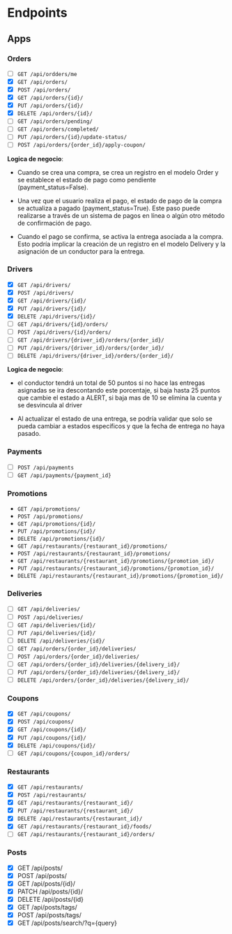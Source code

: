 # Endpoints

## Apps

### Orders

- [ ] `GET /api/ordders/me`
- [x] `GET /api/orders/`
- [x] `POST /api/orders/`
- [x] `GET /api/orders/{id}/`
- [x] `PUT /api/orders/{id}/`
- [x] `DELETE /api/orders/{id}/`
- [ ] `GET /api/orders/pending/`
- [ ] `GET /api/orders/completed/`
- [ ] `PUT /api/orders/{id}/update-status/`
- [ ] `POST /api/orders/{order_id}/apply-coupon/`

**Logica de negocio**:

- Cuando se crea una compra, se crea un registro en el modelo Order y se establece el estado de pago como pendiente (payment_status=False).

- Una vez que el usuario realiza el pago, el estado de pago de la compra se actualiza a pagado (payment_status=True). Este paso puede realizarse a través de un sistema de pagos en línea o algún otro método de confirmación de pago.

- Cuando el pago se confirma, se activa la entrega asociada a la compra. Esto podría implicar la creación de un registro en el modelo Delivery y la asignación de un conductor para la entrega.

### Drivers

- [x] `GET /api/drivers/`
- [x] `POST /api/drivers/`
- [x] `GET /api/drivers/{id}/`
- [x] `PUT /api/drivers/{id}/`
- [x] `DELETE /api/drivers/{id}/`
- [ ] `GET /api/drivers/{id}/orders/`
- [ ] `POST /api/drivers/{id}/orders/`
- [ ] `GET /api/drivers/{driver_id}/orders/{order_id}/`
- [ ] `PUT /api/drivers/{driver_id}/orders/{order_id}/`
- [ ] `DELETE /api/drivers/{driver_id}/orders/{order_id}/`

**Logica de negocio**:

- el conductor tendrá un total de 50 puntos si no hace las entregas asignadas se ira descontando este porcentaje, si baja hasta 25 puntos que cambie el estado a ALERT, si baja mas de 10 se elimina la cuenta y se desvincula al driver

- Al actualizar el estado de una entrega, se podría validar que solo se pueda cambiar a estados específicos y que la fecha de entrega no haya pasado.

### Payments

- [ ] `POST /api/payments`
- [ ] `GET /api/payments/{payment_id}`

### Promotions

- `GET /api/promotions/`
- `POST /api/promotions/`
- `GET /api/promotions/{id}/`
- `PUT /api/promotions/{id}/`
- `DELETE /api/promotions/{id}/`
- `GET /api/restaurants/{restaurant_id}/promotions/`
- `POST /api/restaurants/{restaurant_id}/promotions/`
- `GET /api/restaurants/{restaurant_id}/promotions/{promotion_id}/`
- `PUT /api/restaurants/{restaurant_id}/promotions/{promotion_id}/`
- `DELETE /api/restaurants/{restaurant_id}/promotions/{promotion_id}/`

### Deliveries

- [ ] `GET /api/deliveries/`
- [ ] `POST /api/deliveries/`
- [ ] `GET /api/deliveries/{id}/`
- [ ] `PUT /api/deliveries/{id}/`
- [ ] `DELETE /api/deliveries/{id}/`
- [ ] `GET /api/orders/{order_id}/deliveries/`
- [ ] `POST /api/orders/{order_id}/deliveries/`
- [ ] `GET /api/orders/{order_id}/deliveries/{delivery_id}/`
- [ ] `PUT /api/orders/{order_id}/deliveries/{delivery_id}/`
- [ ] `DELETE /api/orders/{order_id}/deliveries/{delivery_id}/`

### Coupons

- [x] `GET /api/coupons/`
- [x] `POST /api/coupons/`
- [x] `GET /api/coupons/{id}/`
- [x] `PUT /api/coupons/{id}/`
- [x] `DELETE /api/coupons/{id}/`
- [ ] `GET /api/coupons/{coupon_id}/orders/`

### Restaurants

- [x] `GET /api/restaurants/`
- [x] `POST /api/restaurants/`
- [x] `GET /api/restaurants/{restaurant_id}/`
- [x] `PUT /api/restaurants/{restaurant_id}/`
- [x] `DELETE /api/restaurants/{restaurant_id}/`
- [x] `GET /api/restaurants/{restaurant_id}/foods/`
- [ ] `GET /api/restaurants/{restaurant_id}/orders/`

### Posts

- [x] GET /api/posts/
- [x] POST /api/posts/
- [x] GET /api/posts/{id}/
- [x] PATCH /api/posts/{id}/
- [x] DELETE /api/posts/{id}
- [x] GET /api/posts/tags/
- [x] POST /api/posts/tags/
- [x] GET /api/posts/search/?q={query}
